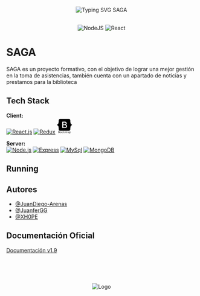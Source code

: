 <!-- Banner SAGA -->
<br>
<div align="center">
	<img src="https://readme-typing-svg.demolab.com?font=Fira+Code&duration=3000&pause=400&color=3BAA35&background=FFFFFF00&center=true&vCenter=true&width=435&lines=Welcome+to+SAGA;A+Node.js+and+React.js+project" alt="Typing SVG SAGA"/>
</div>
<br>
<div align="center">

  ![NodeJS](https://img.shields.io/badge/node.js-6DA55F?style=for-the-badge&logo=node.js&logoColor=white)
  ![React](https://img.shields.io/badge/react-%2320232a.svg?style=for-the-badge&logo=react&logoColor=%2361DAFB)
</div>

<!-- Información principal -->
# SAGA

SAGA es un proyecto formativo, con el objetivo de lograr una mejor gestión en la toma de asistencias, también cuenta con un apartado de noticias y prestamos para la biblioteca

<!-- Stack utilizado -->
## Tech Stack

**Client:** <br>
<a href="https://react.dev/" target="_blank" rel="noreferrer"> <img src="https://cdn.worldvectorlogo.com/logos/react-2.svg" alt="React.js" width="40" height="40"/></a>
<a href="https://es.redux.js.org/" target="_blank" rel="noreferrer"> <img src="https://cdn.worldvectorlogo.com/logos/redux.svg" alt="Redux" width="40" height="40"/></a>
<a href="https://getbootstrap.com" target="_blank" rel="noreferrer"> <img src="https://raw.githubusercontent.com/devicons/devicon/master/icons/bootstrap/bootstrap-plain-wordmark.svg" alt="bootstrap" width="40" height="40"/></a>

**Server:** <br>
<a href="https://nodejs.org/es" target="_blank" rel="noreferrer"> <img src="https://cdn.worldvectorlogo.com/logos/nodejs-icon.svg" alt="Node.js" width="40" height="40"/></a>
<a href="https://expressjs.com/" target="_blank" rel="noreferrer"> <img src="https://cdn.worldvectorlogo.com/logos/express-fashion-stores.svg" alt="Express" width="40" height="40"/></a>
<a href="https://www.mysql.com/" target="_blank" rel="noreferrer"> <img src="https://cdn.worldvectorlogo.com/logos/mysql-logo.svg" alt="MySql" width="45" height="40"/></a>
<a href="https://www.mongodb.com/es" target="_blank" rel="noreferrer"> <img src="https://cdn.worldvectorlogo.com/logos/mongodb-icon-1.svg" alt="MongoDB" width="40" height="40"/></a>


## Running

<!-- Autores del proyecto -->
## Autores

- [@JuanDiego-Arenas](https://github.com/JuanDiego-Arenas)
- [@JuanferGG](https://github.com/JuanferGG)
- [@XH0PE](https://github.com/XH0PE)

<!-- Documentación oficial -->
## Documentación Oficial

[Documentación v1.9](https://docs.google.com/document/d/1kZ9EadnyI-J2SxvlJGsE3FNvKyZrG7BQ/edit?usp=sharing&ouid=103677181091693336183&rtpof=true&sd=true)

<br>
<br>
<br>

<div align="center">

![Logo](https://fontmeme.com/permalink/230904/e8896ba9e11d10952410ef2e06339081.png)
</div>



